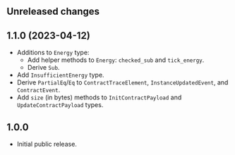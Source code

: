 ## Unreleased changes

## 1.1.0 (2023-04-12)

- Additions to `Energy` type:
  - Add helper methods to `Energy`: `checked_sub` and `tick_energy`.
  - Derive `Sub`.
- Add `InsufficientEnergy` type.
- Derive `PartialEq`/`Eq` to `ContractTraceElement`, `InstanceUpdatedEvent`, and `ContractEvent`.
- Add `size` (in bytes) methods to `InitContractPayload` and `UpdateContractPayload` types.

## 1.0.0

- Initial public release.
